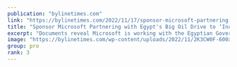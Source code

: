 ```yaml
---
publication: "bylinetimes.com"
link: "https://bylinetimes.com/2022/11/17/sponsor-microsoft-partnering-with-egypts-big-oil-drive-to-increase-fossil-fuel-investments/"
title: "Sponsor Microsoft Partnering with Egypt's Big Oil Drive to ‘Increase’ Fossil Fuel Investments – Byline Times"
excerpt: "Documents reveal Microsoft is working with the Egyptian Government to use COP27 to maximise fossil fuel exploitation – and the owners of the Daily Mail are helping them"
image: "https://bylinetimes.com/wp-content/uploads/2022/11/2K3CW0F-600x314.jpg"
group: pro
rank: 3
---
```

